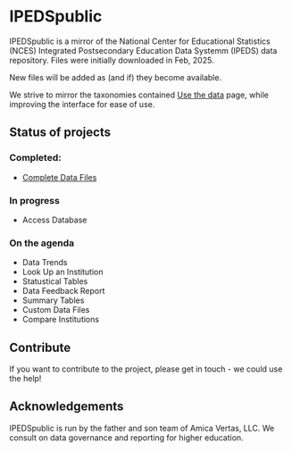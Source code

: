 # IPEDSpublic

IPEDSpublic is a mirror of the National Center for Educational Statistics (NCES) Integrated Postsecondary Education Data Systemm (IPEDS) data repository. Files were initially downloaded in Feb, 2025.

New files will be added as (and if) they become available.

We strive to mirror the taxonomies contained [Use the data](https://nces.ed.gov/ipeds/use-the-data) page, while improving the interface for ease of use.

## Status of projects

### Completed:

* [Complete Data Files]()

### In progress

* Access Database

### On the agenda

* Data Trends
* Look Up an Institution
* Statustical Tables
* Data Feedback Report
* Summary Tables
* Custom Data Files
* Compare Institutions

## Contribute

If you want to contribute to the project, please get in touch - we could use the help!

## Acknowledgements

IPEDSpublic is run by the father and son team of Amica Vertas, LLC. We consult on data governance and reporting for higher education.